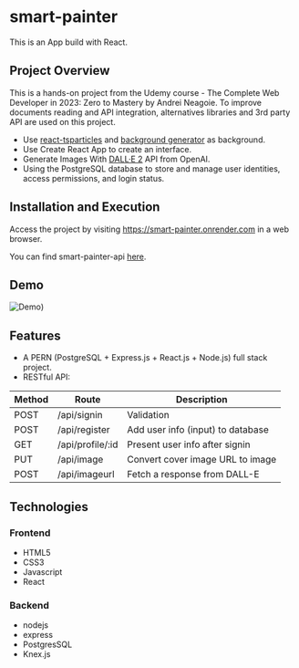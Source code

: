 # smart-painter

This is an App build with React.

## Project Overview

This is a hands-on project from the Udemy course - The Complete Web Developer in 2023: Zero to Mastery by Andrei Neagoie. To improve documents reading and API integration, alternatives libraries and 3rd party API are used on this project.

- Use [react-tsparticles](react-tsparticles) and [background generator](https://github.com/Tsai-Ching/background-generator) as background.
- Use Create React App to create an interface.
- Generate Images With [DALL·E 2](https://openai.com/dall-e-2) API from OpenAI.
- Using the PostgreSQL database to store and manage user identities, access permissions, and login status.

## Installation and Execution

Access the project by visiting https://smart-painter.onrender.com in a web browser.

You can find smart-painter-api [here](https://github.com/Tsai-Ching/smart-painter-api).

## Demo

![Demo](https://user-images.githubusercontent.com/108188981/252830114-7230aa41-31b2-44f0-b7ed-c300e37f43c0.png))

## Features

- A PERN (PostgreSQL + Express.js + React.js + Node.js) full stack project.
- RESTful API:
  
| Method | Route            | Description                            |
| ------ | ---------------- | -------------------------------------- |
| POST   | /api/signin      | Validation                             |
| POST   | /api/register    | Add user info (input) to database      |
| GET    | /api/profile/:id | Present user info after signin         |
| PUT    | /api/image       | Convert cover image URL to image       |
| POST   | /api/imageurl    | Fetch a response from DALL-E           |

## Technologies

### Frontend

- HTML5
- CSS3
- Javascript
- React
  
### Backend

- nodejs
- express
- PostgresSQL
- Knex.js
